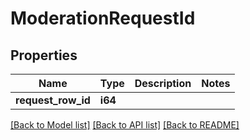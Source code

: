 # ModerationRequestId

## Properties

Name | Type | Description | Notes
------------ | ------------- | ------------- | -------------
**request_row_id** | **i64** |  | 

[[Back to Model list]](../README.md#documentation-for-models) [[Back to API list]](../README.md#documentation-for-api-endpoints) [[Back to README]](../README.md)


